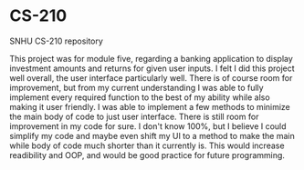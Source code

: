# CS-210
SNHU CS-210 repository

This project was for module five, regarding a banking application to display investment amounts and returns for given user inputs.
I felt I did this project well overall, the user interface particularly well. There is of course room for improvement, but from my current understanding I was able to fully implement every required function to the best of my ability while also making it user friendly. I was able to implement a few methods to minimize the main body of code to just user interface.
There is still room for improvement in my code for sure. I don't know 100%, but I believe I could simplify my code and maybe even shift my UI to a method to make the main while body of code much shorter than it currently is. This would increase readibility and OOP, and would be good practice for future programming.
